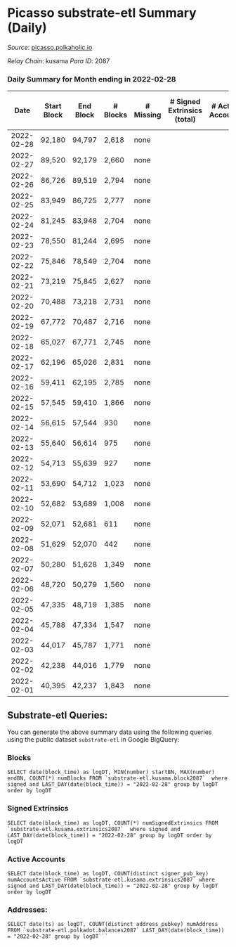 # Picasso substrate-etl Summary (Daily)

_Source_: [picasso.polkaholic.io](https://picasso.polkaholic.io)

*Relay Chain*: kusama
*Para ID*: 2087



### Daily Summary for Month ending in 2022-02-28


| Date | Start Block | End Block | # Blocks | # Missing | # Signed Extrinsics (total) | # Active Accounts | # Addresses with Balances | # Events | # Transfers | # XCM Transfers In | # XCM Transfers Out |
| ---- | ----------- | --------- | -------- | --------- | --------------------------- | ----------------- | ------------------------- | -------- | ----------- | ------------------ | ------------------- |
| 2022-02-28 | 92,180 | 94,797 | 2,618 | none |  |  | 8 | 5,237 |   |   |   |
| 2022-02-27 | 89,520 | 92,179 | 2,660 | none |  |  | 8 | 5,322 |   |   |   |
| 2022-02-26 | 86,726 | 89,519 | 2,794 | none |  |  | 8 | 5,589 |   |   |   |
| 2022-02-25 | 83,949 | 86,725 | 2,777 | none |  |  | 8 | 5,556 |   |   |   |
| 2022-02-24 | 81,245 | 83,948 | 2,704 | none |  |  | 8 | 5,409 |   |   |   |
| 2022-02-23 | 78,550 | 81,244 | 2,695 | none |  |  | 8 | 5,392 |   |   |   |
| 2022-02-22 | 75,846 | 78,549 | 2,704 | none |  |  | 8 | 5,409 |   |   |   |
| 2022-02-21 | 73,219 | 75,845 | 2,627 | none |  |  | 8 | 5,256 |   |   |   |
| 2022-02-20 | 70,488 | 73,218 | 2,731 | none |  |  | 8 | 5,463 |   |   |   |
| 2022-02-19 | 67,772 | 70,487 | 2,716 | none |  |  | 8 | 5,434 |   |   |   |
| 2022-02-18 | 65,027 | 67,771 | 2,745 | none |  |  | 8 | 5,491 |   |   |   |
| 2022-02-17 | 62,196 | 65,026 | 2,831 | none |  |  | 8 | 5,664 |   |   |   |
| 2022-02-16 | 59,411 | 62,195 | 2,785 | none |  |  | 8 | 5,571 |   |   |   |
| 2022-02-15 | 57,545 | 59,410 | 1,866 | none |  |  | 8 | 3,734 |   |   |   |
| 2022-02-14 | 56,615 | 57,544 | 930 | none |  |  | 8 | 1,860 |   |   |   |
| 2022-02-13 | 55,640 | 56,614 | 975 | none |  |  | 8 | 1,951 |   |   |   |
| 2022-02-12 | 54,713 | 55,639 | 927 | none |  |  | 8 | 1,854 |   |   |   |
| 2022-02-11 | 53,690 | 54,712 | 1,023 | none |  |  | 8 | 2,047 |   |   |   |
| 2022-02-10 | 52,682 | 53,689 | 1,008 | none |  |  | 8 | 2,016 |   |   |   |
| 2022-02-09 | 52,071 | 52,681 | 611 | none |  |  | 8 | 1,223 |   |   |   |
| 2022-02-08 | 51,629 | 52,070 | 442 | none |  |  | 8 | 884 |   |   |   |
| 2022-02-07 | 50,280 | 51,628 | 1,349 | none |  |  | 8 | 2,702 |   |   |   |
| 2022-02-06 | 48,720 | 50,279 | 1,560 | none |  |  | 8 | 3,120 |   |   |   |
| 2022-02-05 | 47,335 | 48,719 | 1,385 | none |  |  | 8 | 2,771 |   |   |   |
| 2022-02-04 | 45,788 | 47,334 | 1,547 | none |  |  | 8 | 3,095 |   |   |   |
| 2022-02-03 | 44,017 | 45,787 | 1,771 | none |  |  | 8 | 3,543 |   |   |   |
| 2022-02-02 | 42,238 | 44,016 | 1,779 | none |  |  | 8 | 3,559 |   |   |   |
| 2022-02-01 | 40,395 | 42,237 | 1,843 | none |  |  | 8 | 3,687 |   |   |   |

## Substrate-etl Queries:
You can generate the above summary data using the following queries using the public dataset `substrate-etl` in Google BigQuery:


### Blocks
```
SELECT date(block_time) as logDT, MIN(number) startBN, MAX(number) endBN, COUNT(*) numBlocks FROM `substrate-etl.kusama.block2087`  where signed and LAST_DAY(date(block_time)) = "2022-02-28" group by logDT order by logDT
```


### Signed Extrinsics
```
SELECT date(block_time) as logDT, COUNT(*) numSignedExtrinsics FROM `substrate-etl.kusama.extrinsics2087`  where signed and LAST_DAY(date(block_time)) = "2022-02-28" group by logDT order by logDT
```


### Active Accounts
```
SELECT date(block_time) as logDT, COUNT(distinct signer_pub_key) numAccountsActive FROM `substrate-etl.kusama.extrinsics2087` where signed and LAST_DAY(date(block_time)) = "2022-02-28" group by logDT order by logDT
```


### Addresses:
```
SELECT date(ts) as logDT, COUNT(distinct address_pubkey) numAddress FROM `substrate-etl.polkadot.balances2087` LAST_DAY(date(block_time)) = "2022-02-28" group by logDT```

